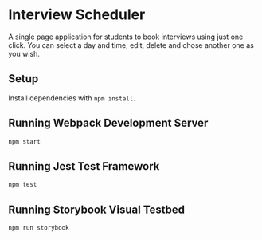 # Interview Scheduler
A single page application for students to book interviews using just one click. You can select a day and time, edit, delete and chose another one as you wish.

## Setup

Install dependencies with `npm install`.

## Running Webpack Development Server

```sh
npm start
```

## Running Jest Test Framework

```sh
npm test
```

## Running Storybook Visual Testbed

```sh
npm run storybook
```
